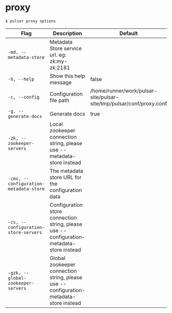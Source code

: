 # proxy



```shell
$ pulsar proxy options
```

|Flag|Description|Default|
|---|---|---|
| `-md, --metadata-store` | Metadata Store service url. eg: zk:my-zk:2181||
| `-h, --help` | Show this help message|false|
| `-c, --config` | Configuration file path|/home/runner/work/pulsar-site/pulsar-site/tmp/pulsar/conf/proxy.conf|
| `-g, --generate-docs` | Generate docs|true|
| `-zk, --zookeeper-servers` | Local zookeeper connection string, please use --metadata-store instead||
| `-cms, --configuration-metadata-store` | The metadata store URL for the configuration data||
| `-cs, --configuration-store-servers` | Configuration store connection string, please use --configuration-metadata-store instead||
| `-gzk, --global-zookeeper-servers` | Global zookeeper connection string, please use --configuration-metadata-store instead||

